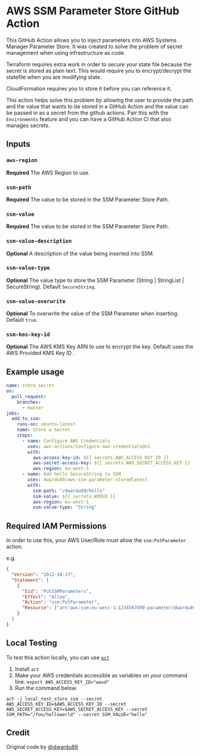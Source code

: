 # AWS SSM Parameter Store GitHub Action

This GitHub Action allows you to inject parameters into AWS Systems Manager Parameter Store. It was created to solve the problem of secret management when using infrastructure as code.

Terraform requires extra work in order to secure your state file because the secret is stored as plain text. This would require you to encrypt/decrypt the statefile when you are modifying state.

CloudFormation requires you to store it before you can reference it.

This action helps solve this problem by allowing the user to provide the path and the value that wants to be stored in a GitHub Action and the value can be passed in as a secret from the github actions. Pair this with the `Environments` feature and you can have a GitHub Action CI that also manages secrets.

## Inputs

### `aws-region`

**Required** The AWS Region to use.

### `ssm-path`

**Required** The value to be stored in the SSM Parameter Store Path.

### `ssm-value`

**Required** The value to be stored in the SSM Parameter Store Path.

### `ssm-value-description`

**Optional** A description of the value being inserted into SSM.

### `ssm-value-type`

**Optional** The value type to store the SSM Parameter (String | StringList | SecureString). Default `SecureString`.

### `ssm-value-overwrite`

**Optional** To overwrite the value of the SSM Parameter when inserting. Default `true`.

### `ssm-kms-key-id`

**Optional** The AWS KMS Key ARN to use to encrypt the key. Default uses the AWS Provided KMS Key ID .

## Example usage

```yaml
name: store_secret
on:
  pull_request:
    branches:
      - master
jobs:
  add_to_ssm:
    runs-on: ubuntu-latest
    name: Store a Secret
    steps:
      - name: Configure AWS Credentials
        uses: aws-actions/configure-aws-credentials@v1
        with:
          aws-access-key-id: ${{ secrets.AWS_ACCESS_KEY_ID }}
          aws-secret-access-key: ${{ secrets.AWS_SECRET_ACCESS_KEY }}
          aws-region: eu-west-1
      - name: Add hello SecureString to SSM
        uses: dwardu89/aws-ssm-parameter-store@latest
        with:
          ssm-path: "/dwardu89/hello"
          ssm-value: ${{ secrets.WORLD }}
          aws-region: eu-west-1
          ssm-value-type: "String"
```

## Required IAM Permissions

In order to use this, your AWS User/Role must allow the `ssm:PutParameter` action.

e.g.

```json
{
  "Version": "2012-10-17",
  "Statement": [
    {
      "Sid": "PutSSMParameters",
      "Effect": "Allow",
      "Action": "ssm:PutParameter",
      "Resource": ["arn:aws:ssm:eu-west-1:1234567890:parameter/dwardu89/hello"]
    }
  ]
}
```

## Local Testing

To test this action locally, you can use [`act`](https://github.com/nektos/act)

1. Install `act`
2. Make your AWS credentials accessible as variables on your command line. `export AWS_ACCESS_KEY_ID="wasd"`
3. Run the command below.

```
act -j local_test_store_ssm --secret AWS_ACCESS_KEY_ID=$AWS_ACCESS_KEY_ID --secret AWS_SECRET_ACCESS_KEY=$AWS_SECRET_ACCESS_KEY --secret SSM_PATH="/foo/helloworld" --secret SSM_VALUE="hello"
```

## Credit

Original code by [@dwardu89](https://github.com/dwardu89)
